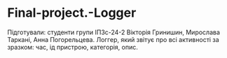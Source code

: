 # Final-project.-Logger
Підготували: студенти групи ІПЗс-24-2 Вікторія Гринишин, Мирослава Таркані, Анна Погорельцева. Логгер, який звітує про всі активності за зразком: час, ід пристрою, категорія, опис.
